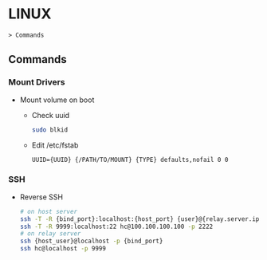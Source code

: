 # LINUX

    > Commands

## Commands

### Mount Drivers

* Mount volume on boot

    * Check uuid

        ```bash
        sudo blkid
        ```

    * Edit /etc/fstab

        ```
        UUID={UUID} {/PATH/TO/MOUNT} {TYPE} defaults,nofail 0 0
        ```

### SSH

* Reverse SSH

    ```bash
    # on host server
    ssh -T -R {bind_port}:localhost:{host_port} {user}@{relay.server.ip} -p {port}
    ssh -T -R 9999:localhost:22 hc@100.100.100.100 -p 2222
    # on relay server
    ssh {host_user}@localhost -p {bind_port}
    ssh hc@localhost -p 9999
    ```

